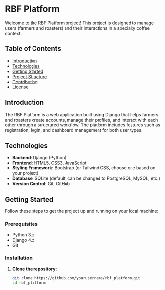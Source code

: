 # RBF Platform

Welcome to the RBF Platform project! This project is designed to manage users (farmers and roasters) and their interactions in a specialty coffee context.

## Table of Contents
- [Introduction](#introduction)
- [Technologies](#technologies)
- [Getting Started](#getting-started)
- [Project Structure](#project-structure)
- [Contributing](#contributing)
- [License](#license)

## Introduction

The RBF Platform is a web application built using Django that helps farmers and roasters create accounts, manage their profiles, and interact with each other through a structured workflow. The platform includes features such as registration, login, and dashboard management for both user types.

## Technologies

- **Backend**: Django (Python)
- **Frontend**: HTML5, CSS3, JavaScript
- **Styling Framework**: Bootstrap (or Tailwind CSS, choose one based on your project)
- **Database**: SQLite (default, can be changed to PostgreSQL, MySQL, etc.)
- **Version Control**: Git, GitHub

## Getting Started

Follow these steps to get the project up and running on your local machine:

### Prerequisites

- Python 3.x
- Django 4.x
- Git

### Installation

1. **Clone the repository:**
   ```bash
   git clone https://github.com/yourusername/rbf_platform.git
   cd rbf_platform
